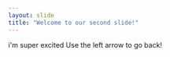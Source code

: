 ```yaml
---
layout: slide
title: "Welcome to our second slide!"
---
```

i'm super excited
Use the left arrow to go back!
